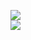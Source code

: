 [![](https://img.shields.io/badge/Made%20With-Github%20Spray-lightgrey.svg?style=for-the-badge&logo=github)](https://github.com/Annihil/github-spray#13707)  
[![](https://i.imgur.com/2DrTn0Z.gif)](https://github.com/Annihil/github-spray)